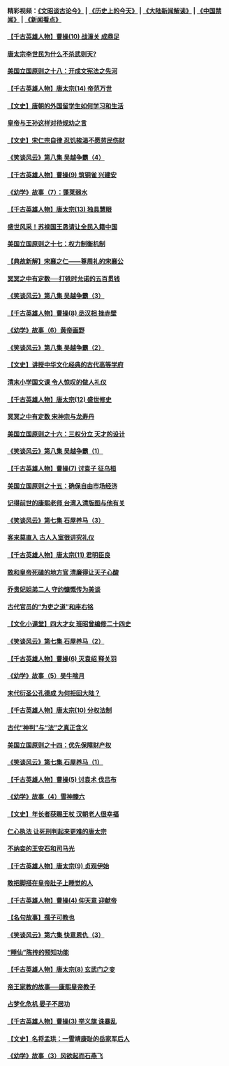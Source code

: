 #### 精彩视频：[《文昭谈古论今》](http://45.76.195.252/wenzhao) | [《历史上的今天》](http://45.76.195.252/today-in-history) | [《大陆新闻解读》](http://45.76.195.252/ntdtv-comedy) | [《中国禁闻》](http://45.76.195.252/ntdtv-news) | [《新闻看点》](http://45.76.195.252/news-insight) 

 #### [【千古英雄人物】曹操(10) 战潼关 成鼎足](../pages/nsc975/n7779963.md?t=02101048) 

#### [唐太宗李世民为什么不杀武则天?](../pages/nsc975/n11034040.md?t=02101048) 

#### [美国立国原则之十八：开成文宪法之先河](../pages/nsc975/n11008526.md?t=02101048) 

#### [【千古英雄人物】唐太宗(14) 帝范万世](../pages/nsc975/n8034234.md?t=02101048) 

#### [【文史】唐朝的外国留学生如何学习和生活](../pages/nsc975/n11010825.md?t=02101048) 

#### [皇帝与王孙这样对待规劝之言](../pages/nsc975/n10994666.md?t=02101048) 

#### [【文史】宋仁宗自律 忍饥挨渴不愿劳民伤财](../pages/nsc975/n10997349.md?t=02101048) 

#### [《笑谈风云》第八集 吴越争霸（4）](../pages/nsc975/n11010924.md?t=02101048) 

#### [【千古英雄人物】曹操(9) 筑铜雀 兴建安](../pages/nsc975/n7662497.md?t=02101048) 

#### [《幼学》故事（7）：蓬莱弱水](../pages/nsc975/n10990547.md?t=02101048) 

#### [【千古英雄人物】唐太宗(13) 独具慧眼](../pages/nsc975/n8034179.md?t=02101048) 

#### [盛世风采！苏禄国王恳请让全民入籍中国](../pages/nsc975/n10992284.md?t=02101048) 

#### [美国立国原则之十七：权力制衡机制](../pages/nsc975/n11002624.md?t=02101048) 

#### [【典故新解】宋襄之仁——尊周礼的宋襄公](../pages/nsc975/n11018653.md?t=02101048) 

#### [冥冥之中有定数──打铁时允诺的五百贯钱](../pages/nsc975/n334213.md?t=02101048) 

#### [《笑谈风云》第八集 吴越争霸（3）](../pages/nsc975/n11010889.md?t=02101048) 

#### [【千古英雄人物】曹操(8) 丞汉相 挫赤壁](../pages/nsc975/n7662490.md?t=02101048) 

#### [《幼学》故事（6）黄帝画野](../pages/nsc975/n10990546.md?t=02101048) 

#### [《笑谈风云》第八集 吴越争霸（2）](../pages/nsc975/n10996834.md?t=02101048) 

#### [【文史】讲授中华文化经典的古代高等学府](../pages/nsc975/n11003895.md?t=02101048) 

#### [清末小学国文课 令人惊叹的做人礼仪](../pages/nsc975/n10980226.md?t=02101048) 

#### [【千古英雄人物】唐太宗(12) 盛世修史](../pages/nsc975/n8034115.md?t=02101048) 

#### [冥冥之中有定数 宋神宗与龙寿丹](../pages/nsc975/n11008770.md?t=02101048) 

#### [美国立国原则之十六：三权分立 天才的设计](../pages/nsc975/n10991293.md?t=02101048) 

#### [《笑谈风云》第八集 吴越争霸（1）](../pages/nsc975/n10987751.md?t=02101048) 

#### [【千古英雄人物】曹操(7) 讨袁子 征乌桓](../pages/nsc975/n7662459.md?t=02101048) 

#### [美国立国原则之十五：确保自由市场经济](../pages/nsc975/n10957715.md?t=02101048) 

#### [记得前世的康熙老师 台湾入清版图与他有关](../pages/nsc975/n11004761.md?t=02101048) 

#### [《笑谈风云》第七集 石屋养马（3）](../pages/nsc975/n10964155.md?t=02101048) 

#### [客来莫直入 古人入室很讲究礼仪](../pages/nsc975/n11002636.md?t=02101048) 

#### [【千古英雄人物】唐太宗(11) 君明臣良](../pages/nsc975/n8030388.md?t=02101048) 

#### [敢和皇帝死磕的地方官 清廉得让天子心酸](../pages/nsc975/n10999336.md?t=02101048) 

#### [乔贵妃姐弟二人 守约慷慨传为美谈](../pages/nsc975/n10842491.md?t=02101048) 

#### [古代官员的“为吏之道”和座右铭](../pages/nsc975/n10989890.md?t=02101048) 

#### [【文化小课堂】四大才女 班昭曾编修二十四史](../pages/nsc975/n10996143.md?t=02101048) 

#### [《笑谈风云》第七集 石屋养马（2）](../pages/nsc975/n10964109.md?t=02101048) 

#### [【千古英雄人物】曹操(6) 灭袁绍 释关羽](../pages/nsc975/n7662436.md?t=02101048) 

#### [《幼学》故事（5）吴牛喘月](../pages/nsc975/n10806013.md?t=02101048) 

#### [末代衍圣公孔德成 为何拒回大陆？](../pages/nsc975/n10992548.md?t=02101048) 

#### [【千古英雄人物】唐太宗(10) 分权法制](../pages/nsc975/n8025970.md?t=02101048) 

#### [古代“神判”与“法”之真正含义](../pages/nsc975/n10982291.md?t=02101048) 

#### [美国立国原则之十四：优先保障财产权](../pages/nsc975/n10954086.md?t=02101048) 

#### [《笑谈风云》第七集 石屋养马（1）](../pages/nsc975/n10964072.md?t=02101048) 

#### [【千古英雄人物】曹操(5) 讨袁术 伐吕布](../pages/nsc975/n7637126.md?t=02101048) 

#### [《幼学》故事（4）雪神滕六](../pages/nsc975/n10806012.md?t=02101048) 

#### [【文史】年长者获赐王杖 汉朝老人很幸福](../pages/nsc975/n10980263.md?t=02101048) 

#### [仁心执法 让死刑判起来更难的唐太宗](../pages/nsc975/n10979954.md?t=02101048) 

#### [不纳妾的王安石和司马光](../pages/nsc975/n2647438.md?t=02101048) 

#### [【千古英雄人物】唐太宗(9) 贞观伊始](../pages/nsc975/n8022938.md?t=02101048) 

#### [敢把脚搭在皇帝肚子上睡觉的人](../pages/nsc975/n10975530.md?t=02101048) 

#### [【千古英雄人物】曹操(4) 仰天意 迎献帝](../pages/nsc975/n7637003.md?t=02101048) 

#### [【名句故事】孺子可教也](../pages/nsc975/n10371944.md?t=02101048) 

#### [《笑谈风云》第六集 快意恩仇（3）](../pages/nsc975/n10953824.md?t=02101048) 

#### [“睡仙”陈抟的预知功能](../pages/nsc975/n10955272.md?t=02101048) 

#### [【千古英雄人物】唐太宗(8) 玄武门之变](../pages/nsc975/n7979461.md?t=02101048) 

#### [帝王家教的故事──康熙皇帝教子](../pages/nsc975/n10764254.md?t=02101048) 

#### [占梦化危机 晏子不居功](../pages/nsc975/n232663.md?t=02101048) 

#### [【千古英雄人物】曹操(3) 举义旗 诛暴乱](../pages/nsc975/n7576061.md?t=02101048) 

#### [【文史】名将孟珙：一雪靖康耻的岳家军后人](../pages/nsc975/n10949269.md?t=02101048) 

#### [《幼学》故事（3）风欲起而石燕飞](../pages/nsc975/n10806010.md?t=02101048) 

